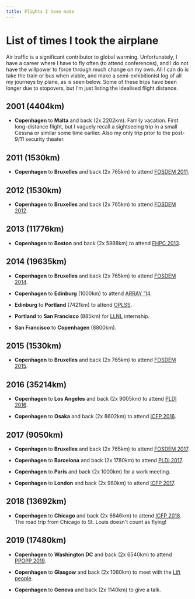 ```yaml
---
title: Flights I have made
---
```


List of times I took the airplane
===

Air traffic is a significant contributor to global warming.
Unfortunately, I have a career where I have to fly often (to attend
conferences), and I do not have the willpower to force through much
change on my own.  All I can do is take the train or bus when viable,
and make a semi-exhibitionist log of all my journeys by plane, as is
seen below.  Some of these trips have been longer due to stopovers,
but I'm just listing the idealised flight distance.

2001 (4404km)
-------------

* **Copenhagen** to **Malta** and back (2x 2202km).  Family vacation.
  First long-distance flight, but I vaguely recall a sightseeing trip
  in a small Cessna or similar some time earlier.  Also my only trip
  prior to the post-9/11 security theater.

2011 (1530km)
-------------

* **Copenhagen** to **Bruxelles** and back (2x 765km) to attend [FOSDEM
  2011](https://archive.fosdem.org/2011/).

2012 (1530km)
-------------

* **Copenhagen** to **Bruxelles** and back (2x 765km) to attend [FOSDEM
  2012](https://archive.fosdem.org/2012/).

2013 (11776km)
--------------

* **Copenhagen** to **Boston** and back (2x 5888km) to attend [FHPC
  2013](http://hiperfit.dk/fhpc13.html).

2014 (19635km)
---------------

* **Copenhagen** to **Bruxelles** and back (2x 765km) to attend [FOSDEM
  2014](https://archive.fosdem.org/2014/).

* **Copenhagen** to **Edinburg** (1000km) to attend [ARRAY '14](http://www.sable.mcgill.ca/array/2014/).

* **Edinburg** to **Portland** (7421km) to attend
  [OPLSS](https://www.cs.uoregon.edu/research/summerschool/summer14/curriculum.html).

* **Portland** to **San Francisco** (885km) for
  [LLNL](https://www.llnl.gov/) internship.

* **San Francisco** to **Copenhagen** (8800km).

2015 (1530km)
-------------

* **Copenhagen** to **Bruxelles** and back (2x 765km) to attend [FOSDEM
  2015](https://archive.fosdem.org/2015/).

2016 (35214km)
--------------

* **Copenhagen** to **Los Angeles** and back (2x 9005km) to attend [PLDI
  2016](https://pldi16.sigplan.org/).

* **Copenhagen** to **Osaka** and back (2x 8602km) to attend [ICFP
  2016](https://conf.researchr.org/home/icfp-2016).

2017 (9050km)
-------------

* **Copenhagen** to **Bruxelles** and back (2x 765km) to attend
  [FOSDEM 2017](https://archive.fosdem.org/2017/).

* **Copenhagen** to **Barcelona** and back (2x 1780km) to attend [PLDI
  2017](https://pldi17.sigplan.org/).

* **Copenhagen** to **Paris** and back (2x 1000km) for a work meeting.

* **Copenhagen** to **London** and back (2x 980km) to attend [ICFP
  2017](https://conf.researchr.org/home/icfp-2017).

2018 (13692km)
--------------

* **Copenhagen** to **Chicago** and back (2x 6846km) to attend [ICFP
  2018](https://conf.researchr.org/home/icfp-2018).  The road trip
  from Chicago to St. Louis doesn't count as flying!

2019 (17480km)
--------------

* **Copenhagen** to **Washington DC** and back (2x 6540km) to attend
  [PPOPP 2019](https://ppopp19.sigplan.org/).

* **Copenhagen** to **Glasgow** and back (2x 1060km) to meet with the [Lift
  people](http://www.lift-project.org/).

* **Copenhagen** to **Geneva** and back (2x 1140km) to give a talk.
